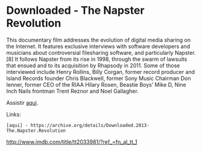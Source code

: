 # Downloaded - The Napster Revolution

This documentary film addresses the evolution of digital media sharing on the Internet.
It features exclusive interviews with software developers and musicians about controversial filesharing software,
and particularly Napster.[8] It follows Napster from its rise in 1998, through the swarm of lawsuits that ensued and
to its acquisition by Rhapsody in 2011. Some of those interviewed include Henry Rollins, Billy Corgan, former record
 producer and Island Records founder Chris Blackwell, former Sony Music Chairman Don Ienner, former CEO of the RIAA Hilary Rosen,
  Beastie Boys’ Mike D, Nine Inch Nails frontman Trent Reznor and Noel Gallagher.

Assistir [aqui].

Links:
```
[aqui] - https://archive.org/details/Downloaded.2013-The.Napster.Revolution
```
[aqui]: https://archive.org/details/Downloaded.2013-The.Napster.Revolution

http://www.imdb.com/title/tt2033981/?ref_=fn_al_tt_1

